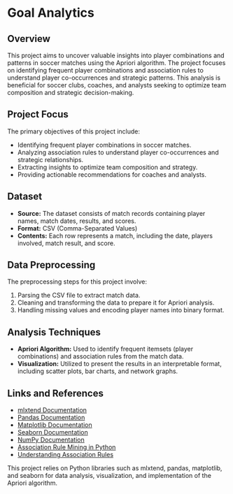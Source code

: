 # Goal Analytics

## Overview

This project aims to uncover valuable insights into player combinations and patterns in soccer 
matches using the Apriori algorithm. The project focuses on identifying frequent player combinations and association 
rules to understand player co-occurrences and strategic patterns. This analysis is beneficial for soccer clubs, coaches, 
and analysts seeking to optimize team composition and strategic decision-making.

## Project Focus

The primary objectives of this project include:

- Identifying frequent player combinations in soccer matches.
- Analyzing association rules to understand player co-occurrences and strategic relationships.
- Extracting insights to optimize team composition and strategy.
- Providing actionable recommendations for coaches and analysts.

## Dataset

- **Source:** The dataset consists of match records containing player names, match dates, results, and scores.
- **Format:** CSV (Comma-Separated Values)
- **Contents:** Each row represents a match, including the date, players involved, match result, and score.

## Data Preprocessing

The preprocessing steps for this project involve:

1. Parsing the CSV file to extract match data.
2. Cleaning and transforming the data to prepare it for Apriori analysis.
3. Handling missing values and encoding player names into binary format.

## Analysis Techniques

- **Apriori Algorithm:** Used to identify frequent itemsets (player combinations) and association rules from the match data.
- **Visualization:** Utilized to present the results in an interpretable format, including scatter plots, bar charts, and network graphs.

## Links and References

- [mlxtend Documentation](http://rasbt.github.io/mlxtend/)
- [Pandas Documentation](https://pandas.pydata.org/docs/user_guide/index.html#user-guide)
- [Matplotlib Documentation](https://matplotlib.org/stable/index.html)
- [Seaborn Documentation](https://seaborn.pydata.org/)
- [NumPy Documentation](https://numpy.org/doc/)
- [Association Rule Mining in Python](https://pbpython.com/market-basket-analysis.html)
- [Understanding Association Rules](https://towardsdatascience.com/association-rules-2-aa9a77241654)

This project relies on Python libraries such as mlxtend, pandas, matplotlib, and seaborn for data analysis, visualization, 
and implementation of the Apriori algorithm.
